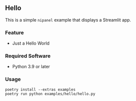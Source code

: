 ## Hello

This is a simple `nipanel` example that displays a Streamlit app.

### Feature

- Just a Hello World

### Required Software

- Python 3.9 or later

### Usage

```pwsh
poetry install --extras examples
poetry run python examples/hello/hello.py
```
